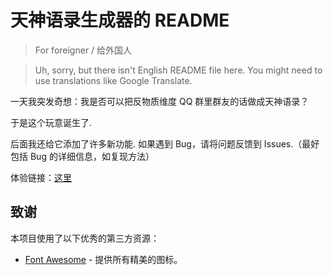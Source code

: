 # 天神语录生成器的 README

> For foreigner / 给外国人

> Uh, sorry, but there isn't English README file here. You might need to use translations like Google Translate.

一天我突发奇想：我是否可以把反物质维度 QQ 群里群友的话做成天神语录？

于是这个玩意诞生了.

后面我还给它添加了许多新功能. 如果遇到 Bug，请将问题反馈到 Issues.（最好包括 Bug 的详细信息，如复现方法）

体验链接：[这里](https://doclovecelquotes.netlify.app)

## 致谢
本项目使用了以下优秀的第三方资源：

- [Font Awesome](https://fontawesome.com/) - 提供所有精美的图标。

